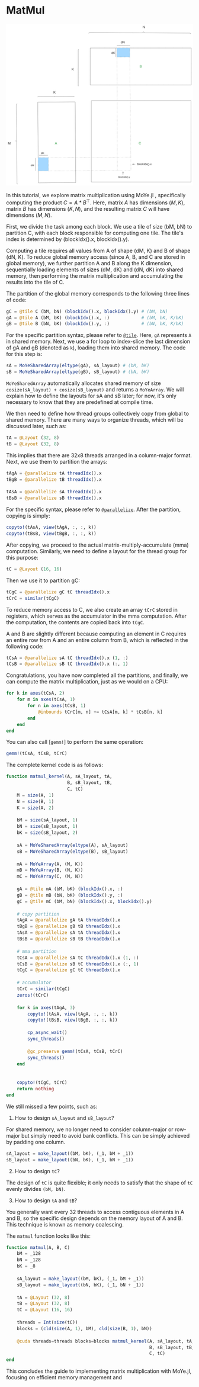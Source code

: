 # MatMul
![matmuil](../assets/matmul.png)

In this tutorial, we explore matrix multiplication using MoYe.jl , specifically computing the product $C = A * B^\top$. Here, matrix $A$ has dimensions $(M, K)$, matrix $B$ has dimensions $(K, N)$, and the resulting matrix $C$ will have dimensions $(M, N)$.

First, we divide the task among each block. We use a tile of size (bM, bN) to partition C, with each block responsible for computing one tile. The tile's index is determined by (blockIdx().x, blockIdx().y).

Computing a tile requires all values from A of shape (dM, K) and B of shape (dN, K). To reduce global memory access (since A, B, and C are stored in global memory), we further partition A and B along the K dimension, sequentially loading elements of sizes (dM, dK) and (dN, dK) into shared memory, then performing the matrix multiplication and accumulating the results into the tile of C.

The partition of the global memory corresponds to the following three lines of code:
```julia
gC = @tile C (bM, bN) (blockIdx().x, blockIdx().y) # (bM, bN)
gA = @tile A (bM, bK) (blockIdx().x, :)            # (bM, bK, K/bK)
gB = @tile B (bN, bK) (blockIdx().y, :)            # (bN, bK, K/bK)
```
For the specific partition syntax, please refer to [`@tile`](@ref). Here, `gA` represents `A` in shared memory. Next, we use a for loop to index-slice the last dimension of gA and gB (denoted as `k`), loading them into shared memory. The code for this step is:

```julia
sA = MoYeSharedArray(eltype(gA), sA_layout) # (bM, bK)
sB = MoYeSharedArray(eltype(gB), sB_layout) # (bN, bK)
```

`MoYeSharedArray` automatically allocates shared memory of size `cosize(sA_layout) + cosize(sB_layout)` and returns a `MoYeArray`. We will explain how to define the layouts for sA and sB later; for now, it's only necessary to know that they are predefined at compile time.

We then need to define how thread groups collectively copy from global to shared memory. There are many ways to organize threads, which will be discussed later, such as:
```julia
tA = @Layout (32, 8)
tB = @Layout (32, 8)
```

This implies that there are 32x8 threads arranged in a column-major format. Next, we use them to partition the arrays:
```julia
tAgA = @parallelize tA threadIdx().x
tBgB = @parallelize tB threadIdx().x

tAsA = @parallelize sA threadIdx().x
tBsB = @parallelize sB threadIdx().x
```

For the specific syntax, please refer to [`@parallelize`](@ref). After the partition, copying is simply:
```julia
copyto!(tAsA, view(tAgA, :, :, k))
copyto!(tBsB, view(tBgB, :, :, k))
```

After copying, we proceed to the actual matrix-multiply-accumulate (mma) computation. Similarly, we need to define a layout for the thread group for this purpose:
```julia
tC = @Layout (16, 16)
```

Then we use it to partition gC:
```julia
tCgC = @parallelize gC tC threadIdx().x 
tCrC = similar(tCgC)
```

To reduce memory access to C, we also create an array `tCrC` stored in registers, which serves as the accumulator in the mma computation. After the computation, the contents are copied back into `tCgC`.

A and B are slightly different because computing an element in C requires an entire row from A and an entire column from B, which is reflected in the following code:

```julia
tCsA = @parallelize sA tC threadIdx().x (1, :) 
tCsB = @parallelize sB tC threadIdx().x (:, 1)
```

Congratulations, you have now completed all the partitions, and finally, we can compute the matrix multiplication, just as we would on a CPU:

```julia
for k in axes(tCsA, 2)
    for m in axes(tCsA, 1)
        for n in axes(tCsB, 1)
            @inbounds tCrC[m, n] += tCsA[m, k] * tCsB[n, k]
        end
    end
end
```
You can also call [`gemm!`] to perform the same operation:
```julia
gemm!(tCsA, tCsB, tCrC)
```

The complete kernel code is as follows:
```julia
function matmul_kernel(A, sA_layout, tA,
                       B, sB_layout, tB,
                       C, tC)
    M = size(A, 1)
    N = size(B, 1)
    K = size(A, 2)

    bM = size(sA_layout, 1)
    bN = size(sB_layout, 1)
    bK = size(sB_layout, 2)

    sA = MoYeSharedArray(eltype(A), sA_layout)
    sB = MoYeSharedArray(eltype(B), sB_layout)

    mA = MoYeArray(A, (M, K))
    mB = MoYeArray(B, (N, K))
    mC = MoYeArray(C, (M, N))

    gA = @tile mA (bM, bK) (blockIdx().x, :)
    gB = @tile mB (bN, bK) (blockIdx().y, :)
    gC = @tile mC (bM, bN) (blockIdx().x, blockIdx().y)

    # copy partition
    tAgA = @parallelize gA tA threadIdx().x 
    tBgB = @parallelize gB tB threadIdx().x
    tAsA = @parallelize sA tA threadIdx().x
    tBsB = @parallelize sB tB threadIdx().x

    # mma partition
    tCsA = @parallelize sA tC threadIdx().x (1, :) 
    tCsB = @parallelize sB tC threadIdx().x (:, 1)
    tCgC = @parallelize gC tC threadIdx().x 

    # accumulator
    tCrC = similar(tCgC)
    zeros!(tCrC)

    for k in axes(tAgA, 3)
        copyto!(tAsA, view(tAgA, :, :, k))
        copyto!(tBsB, view(tBgB, :, :, k))
        
        cp_async_wait()
        sync_threads()

        @gc_preserve gemm!(tCsA, tCsB, tCrC)
        sync_threads()
    end


    copyto!(tCgC, tCrC)
    return nothing
end

```

We still missed a few points, such as:

1. How to design `sA_layout` and `sB_layout`?

For shared memory, we no longer need to consider column-major or row-major but simply need to avoid bank conflicts. This can be simply achieved by padding one column.

```julia
sA_layout = make_layout((bM, bK), (_1, bM + _1))
sB_layout = make_layout((bN, bK), (_1, bN + _1))
```

2. How to design `tC`?

The design of `tC` is quite flexible; it only needs to satisfy that the shape of `tC` evenly divides `(bM, bN)`.

3. How to design `tA` and `tB`?

You generally want every 32 threads to access contiguous elements in A and B, so the specific design depends on the memory layout of A and B. This technique is known as memory coalescing.

The `matmul` function looks like this:

```julia
function matmul(A, B, C)
    bM = _128
    bN = _128
    bK = _8
    
    sA_layout = make_layout((bM, bK), (_1, bM + _1))
    sB_layout = make_layout((bN, bK), (_1, bN + _1))

    tA = @Layout (32, 8)
    tB = @Layout (32, 8)
    tC = @Layout (16, 16)

    threads = Int(size(tC))
    blocks = (cld(size(A, 1), bM), cld(size(B, 1), bN))

    @cuda threads=threads blocks=blocks matmul_kernel(A, sA_layout, tA,
                                                      B, sB_layout, tB,
                                                      C, tC)
end
```

This concludes the guide to implementing matrix multiplication with MoYe.jl, focusing on efficient memory management and